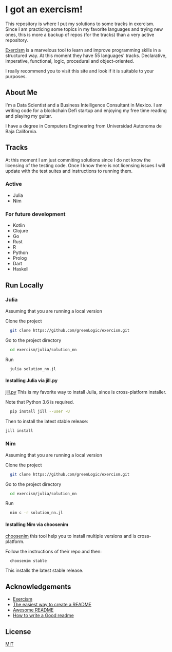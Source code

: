 
# I got an exercism!

This repository is where I put my solutions to some tracks in exercism. Since I am practicing some topics in my favorite languages and trying new ones, this is more a backup of repos (for the tracks) than a very active repository.

[Exercism](https://exercism.org/) is a marvelous tool to learn and improve programming skills in a structured way. At this moment they have 55 languages' tracks. Declarative, imperative, functional, logic, procedural and object-oriented.

I really recommend you to visit this site and look if it is suitable to your purposes.
## About Me

I'm a Data Scientist and a Business Intelligence Consultant in Mexico. I am writing code for a blockchain Defi startup and enjoying my free time reading and playing my guitar.

I have a degree in Computers Engineering from Universidad Autonoma de Baja California.
## Tracks

At this moment I am just commiting solutions since I do not know the licensing of the testing code. Once I know there is not licensing issues I will update with the test suites and instructions to running them.

### Active

- Julia 
- Nim 

### For future development

- Kotlin
- Clojure
- Go
- Rust
- R
- Python
- Prolog
- Dart
- Haskell
## Run Locally

### Julia

Assuming that you are running a local version

Clone the project

```bash
  git clone https://github.com/greenLogic/exercism.git
```

Go to the project directory

```bash
  cd exercism/julia/solution_nn
```

Run

```bash
  julia solution_nn.jl
```

#### Installing Julia via jill.py

[jill.py](https://github.com/johnnychen94/jill.py) This is my favorite way to install Julia, since is cross-platform installer.

Note that Python 3.6 is required.

```bash
  pip install jill --user -U
```

Then to install the latest stable release: 

```bash
jill install
```

### Nim

Assuming that you are running a local version

Clone the project

```bash
  git clone https://github.com/greenLogic/exercism.git
```

Go to the project directory

```bash
  cd exercism/julia/solution_nn
```

Run

```bash
  nim c -r solution_nn.jl
```

#### Installing Nim via choosenim

[choosenim](https://github.com/dom96/choosenim) this tool help you to install multiple versions and is cross-platform.

Follow the instructions of their repo and then:

```bash
  choosenim stable
```

This installs the latest stable release.

## Acknowledgements

 - [Exercism](https://exercism.org/)
 - [The easiest way to create a README](https://readme.so/editor)
 - [Awesome README](https://github.com/matiassingers/awesome-readme)
 - [How to write a Good readme](https://bulldogjob.com/news/449-how-to-write-a-good-readme-for-your-github-project)


## License

[MIT](https://choosealicense.com/licenses/mit/)
